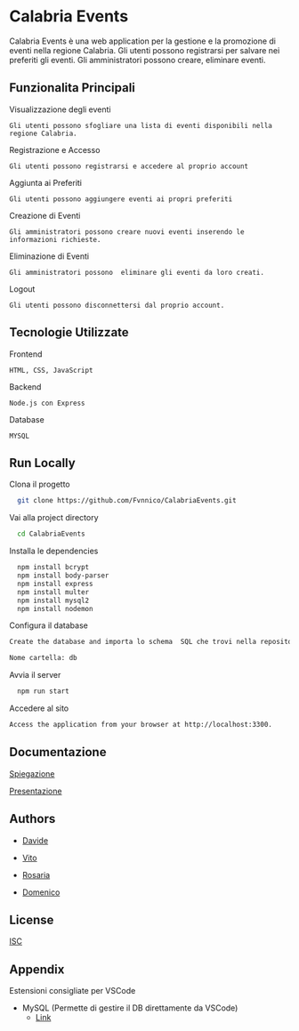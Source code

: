 
# Calabria Events

Calabria Events è una web application per la gestione e la promozione di eventi nella regione Calabria. Gli utenti possono registrarsi per salvare nei preferiti gli eventi. Gli amministratori possono creare, eliminare eventi.


## Funzionalita Principali



Visualizzazione degli eventi
```
Gli utenti possono sfogliare una lista di eventi disponibili nella regione Calabria.
```

Registrazione e Accesso
```
Gli utenti possono registrarsi e accedere al proprio account 
```
   
Aggiunta ai Preferiti
```
Gli utenti possono aggiungere eventi ai propri preferiti 
```

Creazione di Eventi
```
Gli amministratori possono creare nuovi eventi inserendo le informazioni richieste.
``` 

Eliminazione di Eventi
```
Gli amministratori possono  eliminare gli eventi da loro creati.
``` 

Logout
```
Gli utenti possono disconnettersi dal proprio account.
```



## Tecnologie Utilizzate

Frontend
```
HTML, CSS, JavaScript
```
Backend
```
Node.js con Express
```
Database
```
MYSQL 
```

## Run Locally

Clona il progetto

```bash
  git clone https://github.com/Fvnnico/CalabriaEvents.git
```

Vai alla  project directory

```bash
  cd CalabriaEvents
```

Installa le dependencies

```bash
  npm install bcrypt
  npm install body-parser
  npm install express
  npm install multer
  npm install mysql2
  npm install nodemon
```

Configura il database

```bash
Create the database and importa lo schema  SQL che trovi nella repository

Nome cartella: db
```
Avvia il server

```bash
  npm run start
```

Accedere al sito

```bash
Access the application from your browser at http://localhost:3300.
```


## Documentazione

[Spiegazione](https://docs.google.com/document/d/1SdvSFhJ-83xYwctAbH3lvCL7WiJ-LXD8/edit?usp=drive_link&ouid=102406965217108732984&rtpof=true&sd=true)

[Presentazione](https://docs.google.com/presentation/d/1700rjHpkzv19k7_JpG-7jRz_8K0MAE7b/edit?usp=drive_link&ouid=102406965217108732984&rtpof=true&sd=true)
## Authors

- [Davide](https://github.com/Fvnnico)

- [Vito]()

- [Rosaria]()

- [Domenico]()

## License

[ISC](https://choosealicense.com/licenses/isc/)


## Appendix

Estensioni consigliate per VSCode

- MySQL (Permette di gestire il DB direttamente da VSCode) 
  -  [Link](https://marketplace.visualstudio.com/items?itemName=cweijan.vscode-mysql-client2)

